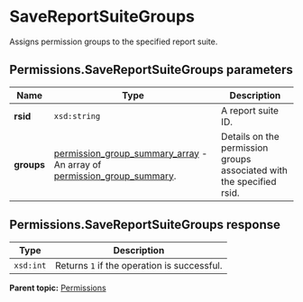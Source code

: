 # SaveReportSuiteGroups

Assigns permission groups to the specified report suite.

## Permissions.SaveReportSuiteGroups parameters

|Name|Type|Description|
|----|----|-----------|
| **rsid** | `xsd:string` |A report suite ID.|
| **groups** | [permission\_group\_summary\_array](../../data_types/r_permission_group_summary_array.md#) - An array of [permission\_group\_summary](../../data_types/r_permission_group_summary.md#).|Details on the permission groups associated with the specified rsid.|

## Permissions.SaveReportSuiteGroups response

|Type|Description|
|----|-----------|
| `xsd:int` |Returns `1` if the operation is successful.|

**Parent topic:** [Permissions](../../methods/permissions/r_methods_permissions.md)

